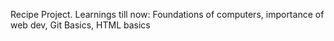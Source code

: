 Recipe Project.
Learnings till now: Foundations of computers, importance of web dev, Git Basics, HTML basics
